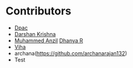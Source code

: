  # Contributors

- [Dpac](https://github.com/ldpacl)
- [Darshan Krishna](https;//github.com/DarshanKrishna-DK)
- [Muhammed Anzil](https://github.com/Anzilanzi123)
  [Dhanya R](https://github.com/dhanyaa1)
- [Viha](https://github.com/VihaShomikha)
- archana(https://github.com/archanarajan132)
- Test
